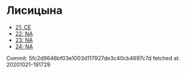 # Лисицына
- [21: CE](21.md)
- [22: NA](22.md)
- [23: NA](23.md)
- [24: NA](24.md)

Commit: 5fc2d9646bf03e1003d117927de3c40cb4697c7d
 fetched at: 20201021-191729
